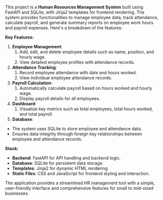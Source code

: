 This project is a **Human Resources Management System** built using FastAPI and SQLite, with Jinja2 templates for frontend rendering. The system provides functionalities to manage employee data, track attendance, calculate payroll, and generate summary reports on employee work hours and payroll expenses. Here's a breakdown of the features:

**Key Features:**

1. **Employee Management**:
   1. Add, edit, and delete employee details such as name, position, and hourly wage.
   1. View detailed employee profiles with attendance records.
1. **Attendance Tracking**:
   1. Record employee attendance with date and hours worked.
   1. View individual employee attendance records.
1. **Payroll Calculation**:
   1. Automatically calculate payroll based on hours worked and hourly wage.
   1. Display payroll details for all employees.
1. **Dashboard**:
   1. Visualize key metrics such as total employees, total hours worked, and total payroll.
1. **Database**:
- The system uses SQLite to store employee and attendance data.
- Ensures data integrity through foreign key relationships between employee and attendance records.

**Stack:**

- **Backend**: FastAPI for API handling and backend logic.
- **Database**: SQLite for persistent data storage.
- **Templates**: Jinja2 for dynamic HTML rendering.
- **Static Files**: CSS and JavaScript for frontend styling and interaction.

The application provides a streamlined HR management tool with a simple, user-friendly interface and comprehensive features for small to mid-sized businesses.
